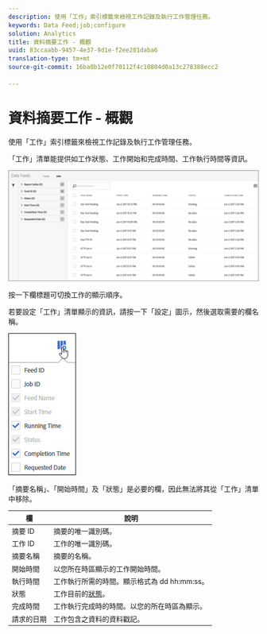 ```yaml
---
description: 使用「工作」索引標籤來檢視工作記錄及執行工作管理任務。
keywords: Data Feed;job;configure
solution: Analytics
title: 資料摘要工作 - 概觀
uuid: 83ccaabb-9457-4e37-9d1e-f2ee281daba6
translation-type: tm+mt
source-git-commit: 16ba0b12e0f70112f4c10804d0a13c278388ecc2

---
```



# 資料摘要工作 - 概觀

使用「工作」索引標籤來檢視工作記錄及執行工作管理任務。

「工作」清單能提供如工作狀態、工作開始和完成時間、工作執行時間等資訊。

![](assets/jobs.jpg)

按一下欄標題可切換工作的顯示順序。

若要設定「工作」清單顯示的資訊，請按一下「設定」圖示，然後選取需要的欄名稱。

![](assets/job-cols.jpg)

「摘要名稱」、「開始時間」及「狀態」是必要的欄，因此無法將其從「工作」清單中移除。

| 欄 | 說明 |
|---|---|
| 摘要 ID | 摘要的唯一識別碼。 |
| 工作 ID | 工作的唯一識別碼。 |
| 摘要名稱 | 摘要的名稱。 |
| 開始時間 | 以您所在時區顯示的工作開始時間。 |
| 執行時間 | 工作執行所需的時間。顯示格式為 dd hh:mm:ss。 |
| 狀態 | 工作目前的[狀態](/help/export/analytics-data-feed/c-df-jobs/r-job-status.md)。 |
| 完成時間 | 工作執行完成時的時間。以您的所在時區為顯示。 |
| 請求的日期 | 工作包含之資料的資料戳記。 |

